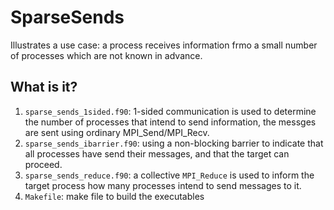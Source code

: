 # SparseSends
Illustrates a use case: a process receives information frmo a small number
of processes which are not known in advance.

## What is it?
1. `sparse_sends_1sided.f90`: 1-sided communication is used to determine
    the number of processes that intend to send information, the messges
    are sent using ordinary MPI_Send/MPI_Recv.
1. `sparse_sends_ibarrier.f90`: using a non-blocking barrier to indicate
    that all processes have send their messages, and that the target can
    proceed.
1. `sparse_sends_reduce.f90`: a collective `MPI_Reduce` is used to inform
    the target process how many processes intend to send messages to it.
1. `Makefile`: make file to build the executables
